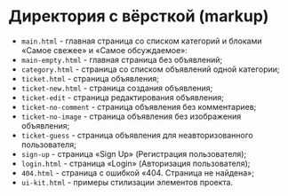 # Директория с вёрсткой (markup)

* `main.html` - главная страница со списком категорий и блоками «Самое свежее» и «Самое обсуждаемое»:
* `main-empty.html` - главная страница без объявлений;
* `category.html` - страница со списком объявлений одной категории;
* `ticket.html` - страница объявления;
* `ticket-new.html` - страница создания объявления;
* `ticket-edit` - страница редактирования объявления;
* `ticket-no-comment` - страница объявления без комментариев;
* `ticket-no-image` - страница объявления без изображения объявления;
* `ticket-guess` - страница объявления для неавторизованного пользователя;
* `sign-up` -  страница «Sign Up» (Регистрация пользователя);
* `login.html` - страница «Login» (Авторизация пользователя);
* `404.html` - страница с ошибкой «404. Страница не найдена»;
* `ui-kit.html` - примеры стилизации элементов проекта.
